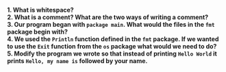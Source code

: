 **1. What is whitespace?**  
**2. What is a comment? What are the two ways of writing a comment?**  
**3. Our program began with `package main`. What would the files in the `fmt` package begin with?**  
**4. We used the `Println` function defined in the `fmt` package. If we wanted to use the `Exit` function from the `os` package what would we need to do?**  
**5. Modify the program we wrote so that instead of printing `Hello World` it prints `Hello, my name is` followed by your name.**  
